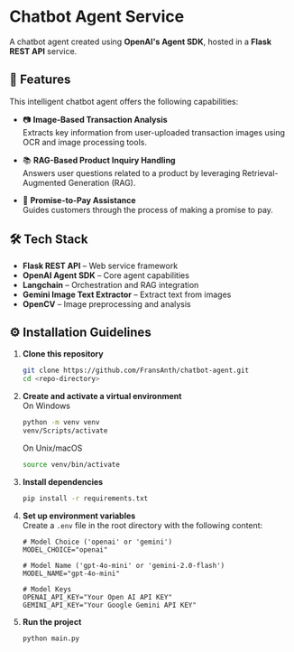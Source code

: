 # Chatbot Agent Service

A chatbot agent created using **OpenAI's Agent SDK**, hosted in a **Flask REST API** service.

## 🧠 Features

This intelligent chatbot agent offers the following capabilities:

- 📷 **Image-Based Transaction Analysis**  
  Extracts key information from user-uploaded transaction images using OCR and image processing tools.

- 📚 **RAG-Based Product Inquiry Handling**  
  Answers user questions related to a product by leveraging Retrieval-Augmented Generation (RAG).

- 💬 **Promise-to-Pay Assistance**  
  Guides customers through the process of making a promise to pay.

## 🛠️ Tech Stack

- **Flask REST API** – Web service framework  
- **OpenAI Agent SDK** – Core agent capabilities  
- **Langchain** – Orchestration and RAG integration  
- **Gemini Image Text Extractor** – Extract text from images  
- **OpenCV** – Image preprocessing and analysis  

## ⚙️ Installation Guidelines

1. **Clone this repository**  
   ```bash
   git clone https://github.com/FransAnth/chatbot-agent.git
   cd <repo-directory>
   ```

2. **Create and activate a virtual environment**  
   On Windows
   ```bash
   python -m venv venv
   venv/Scripts/activate
   ```
   On Unix/macOS
   ```bash
   source venv/bin/activate
   ```

4. **Install dependencies**  
   ```bash
   pip install -r requirements.txt
   ```

5. **Set up environment variables**  
   Create a `.env` file in the root directory with the following content:

   ```env
   # Model Choice ('openai' or 'gemini')
   MODEL_CHOICE="openai"

   # Model Name ('gpt-4o-mini' or 'gemini-2.0-flash')
   MODEL_NAME="gpt-4o-mini"

   # Model Keys
   OPENAI_API_KEY="Your Open AI API KEY"
   GEMINI_API_KEY="Your Google Gemini API KEY"
   ```

6. **Run the project**
   ```bash
   python main.py
   ```
